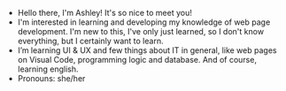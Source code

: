 - Hello there, I'm Ashley! It's so nice to meet you!
- I'm interested in learning and developing my knowledge of web page development. I'm new to this, I've only just learned, so I don't know everything, but I certainly want to learn.
- I’m learning UI & UX and few things about IT in general, like web pages on Visual Code, programming logic and database. And of course, learning english.
- Pronouns: she/her
